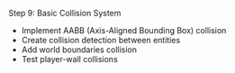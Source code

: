 Step 9: Basic Collision System
- Implement AABB (Axis-Aligned Bounding Box) collision
- Create collision detection between entities
- Add world boundaries collision
- Test player-wall collisions